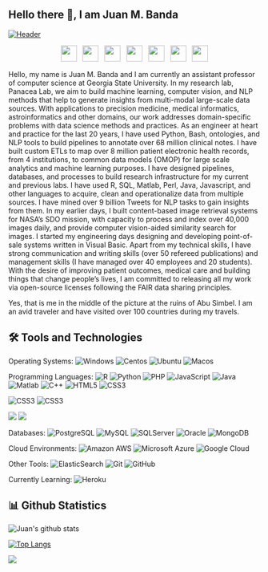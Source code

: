 ## Hello there 👋, I am Juan M. Banda

[![Header](http://www.jmbanda.com/github_header.jpg "Header")](http://www.jmbanda.com)
<p align='center'>
<a href="https://devpost.com/jmbanda"><img height="32" src="http://www.jmbanda.com/devpost_icon.png"></a>&nbsp;&nbsp;
<a href="https://www.gihub.com/jmbanda"><img height="32" src="http://www.jmbanda.com/github_icon.png"></a>&nbsp;&nbsp;
<a href="https://www.linkedin.com/in/jmbanda/"><img height="32" src="http://www.jmbanda.com/linkedin_icon.png"></a>&nbsp;&nbsp;
<a href="https://twitter.com/drjmbanda"><img height="32" src="http://www.jmbanda.com/twitter_icon.png"></a>&nbsp;&nbsp;
<a href="https://500px.com/jbanda"><img height="32" src="http://www.jmbanda.com/500px_icon.png"></a>&nbsp;&nbsp;
<a href="https://scholar.google.com/citations?user=lCgSjYAAAAAJ&hl=en"><img height="32" src="http://www.jmbanda.com/google_scholar_icon.png"></a>&nbsp;&nbsp;
<a href="https://www.researchgate.net/profile/Juan_Banda"><img height="32" src="http://www.jmbanda.com/research_gate_icon.png"></a>
</p>

Hello, my name is Juan M. Banda and I am currently an assistant professor of computer science at Georgia State University. In my research lab, Panacea Lab, we aim to build machine learning, computer vision, and NLP methods that help to generate insights from multi-modal large-scale data sources. With applications to precision medicine, medical informatics, astroinformatics and other domains, our work addresses domain-specific problems with data science methods and practices. As an engineer at heart and practice for the last 20 years, I have used Python, Bash, ontologies, and NLP tools to build pipelines to annotate over 68 million clinical notes. I have built custom ETLs to map over 8 million patient electronic health records, from 4 institutions, to common data models (OMOP) for large scale analytics and machine learning purposes. I have designed pipelines, databases, and processes to build research infrastructure for my current and previous labs. I have used R, SQL, Matlab, Perl, Java, Javascript, and other languages to acquire, clean and operationalize data from multiple sources. I have mined over 9 billion Tweets for NLP tasks to gain insights from them. In my earlier days, I built content-based image retrieval systems for NASA’s SDO mission, with capacity to process and index over 40,000 images daily, and provide computer vision-aided similarity search for images. I started my engineering days designing and developing point-of-sale systems written in Visual Basic. Apart from my technical skills, I have strong communication and writing skills (over 50 refereed publications) and management skills (I have managed over 40 employees and 20 students). With the desire of improving patient outcomes, medical care and building things that change people’s lives, I am committed to releasing all my work via open-source licenses following the FAIR data sharing principles.

Yes, that is me in the middle of the picture at the ruins of Abu Simbel. I am an avid traveler and have visited over 100 countries during my travels.

## 🛠️ Tools and Technologies
Operating Systems:
![Windows](https://img.shields.io/badge/-windows-black?style=flat-square&logo=windows)
![Centos](https://img.shields.io/badge/-centos-black?style=flat-square&logo=centos)
![Ubuntu](https://img.shields.io/badge/-ubuntu-black?style=flat-square&logo=ubuntu)
![Macos](https://img.shields.io/badge/-macos-black?style=flat-square&logo=macos)

Programming Languages:
![R](https://img.shields.io/badge/-R-black?style=flat-square&logo=R)
![Python](https://img.shields.io/badge/-Python-black?style=flat-square&logo=Python)
![PHP](https://img.shields.io/badge/-PHP-black?style=flat-square&logo=PHP)
![JavaScript](https://img.shields.io/badge/-JavaScript-black?style=flat-square&logo=javascript)
![Java](https://img.shields.io/badge/-java-E34A86?style=flat-square&logo=java)
![Matlab](https://img.shields.io/badge/-Matlab-00599C?style=flat-square&logo=Matlab)
![C++](https://img.shields.io/badge/-C++-00599C?style=flat-square&logo=c)
![HTML5](https://img.shields.io/badge/-HTML5-E34F26?style=flat-square&logo=html5&logoColor=white)
![CSS3](https://img.shields.io/badge/-CSS3-1572B6?style=flat-square&logo=css3)


![CSS3](https://img.shields.io/badge/-Shell-Bash-informational-1572B6?style=flat-square&logo=gnu-bash)
![CSS3](https://img.shields.io/badge/-Shell-VIM-informational-1572B6?style=flat-square&logo=gnu-vim)

![](https://img.shields.io/badge/Shell-Bash-informational?style=flat&logo=gnu-bash&logoColor=white&color=0FA1DE)
![](https://img.shields.io/badge/Shell-VIM-informational?style=flat&logo=gnu-bash&logoColor=white&color=0FA1DE)

Databases:
![PostgreSQL](https://img.shields.io/badge/-PostgreSQL-336791?style=flat-square&logo=postgresql)
![MySQL](https://img.shields.io/badge/-MySQL-black?style=flat-square&logo=mysql)
![SQLServer](https://img.shields.io/badge/-SQLServer-black?style=flat-square&logo=sqlserver)
![Oracle](https://img.shields.io/badge/-Oracle-336791?style=flat-square&logo=oracle)
![MongoDB](https://img.shields.io/badge/-MongoDB-black?style=flat-square&logo=mongodb)

Cloud Environments:
![Amazon AWS](https://img.shields.io/badge/Amazon%20AWS-232F3E?style=flat-square&logo=amazon-aws)
![Microsoft Azure](https://img.shields.io/badge/Microsoft%20Azure-232F7E?style=flat-square&logo=microsoft-azure)
![Google Cloud](https://img.shields.io/badge/Google%20Cloud-black?style=flat-square&logo=google-cloud)

Other Tools:
![ElasticSearch](https://img.shields.io/badge/-ElasticSearch-005571?style=flat-square&logo=elasticsearch)
![Git](https://img.shields.io/badge/-Git-black?style=flat-square&logo=git)
![GitHub](https://img.shields.io/badge/-GitHub-181717?style=flat-square&logo=github)

Currently Learning:
![Heroku](https://img.shields.io/badge/-Heroku-430098?style=flat-square&logo=heroku)


## 📊 Github Statistics
![Juan's github stats](https://github-readme-stats.vercel.app/api?username=jmbanda&theme=merko&show_icons=true&count_private=true)

[![Top Langs](https://github-readme-stats.vercel.app/api/top-langs/?username=jmbanda&langs_count=10&theme=merko&layout=compact)](https://github.com/jmbanda)

![](https://komarev.com/ghpvc/?username=jmbanda)

<!--
**jmbanda/jmbanda** is a ✨ _special_ ✨ repository because its `README.md` (this file) appears on your GitHub profile.

Here are some ideas to get you started:

- 🔭 I’m currently working on ...
- 🌱 I’m currently learning ...
- 👯 I’m looking to collaborate on ...
- 🤔 I’m looking for help with ...
- 💬 Ask me about ...
- 📫 How to reach me: ...
- 😄 Pronouns: ...
- ⚡ Fun fact: ...
-->
